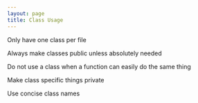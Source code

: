 ```yaml
---
layout: page
title: Class Usage
---
```


Only have one class per file

Always make classes public unless absolutely needed

Do not use a class when a function can easily do the same thing

Make class specific things private

Use concise class names
